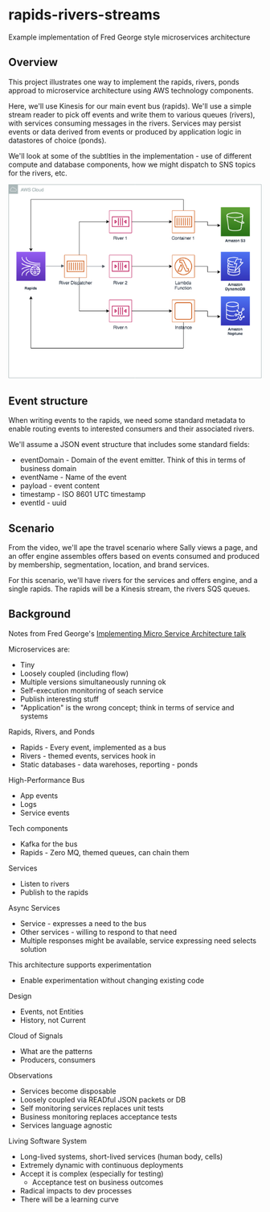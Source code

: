 # rapids-rivers-streams

Example implementation of Fred George style microservices architecture

## Overview

This project illustrates one way to implement the rapids, rivers, ponds approad to microservice architecture using AWS technology components.

Here, we'll use Kinesis for our main event bus (rapids). We'll use a simple stream reader to pick off events and write them to various queues (rivers), with services consuming messages in the rivers. Services may persist events or data derived from events or produced by application logic in datastores of choice (ponds).

We'll look at some of the subtlties in the implementation - use of different compute and database components, how we might dispatch to SNS topics for the rivers, etc.

![](./rapids-rivers-ponds.png)

## Event structure

When writing events to the rapids, we need some standard metadata to enable routing events to interested consumers and their associated rivers.

We'll assume a JSON event structure that includes some standard fields:

* eventDomain - Domain of the event emitter. Think of this in terms of business domain
* eventName - Name of the event
* payload - event content
* timestamp - ISO 8601 UTC timestamp
* eventId - uuid

## Scenario

From the video, we'll ape the travel scenario where Sally views a page, and an offer engine assembles offers based on events consumed and produced by membership, segmentation, location, and brand services.

For this scenario, we'll have rivers for the services and offers engine, and a single rapids. The rapids will be a Kinesis stream, the rivers SQS queues.

## Background

Notes from Fred George's [Implementing Micro Service Architecture talk](https://vimeo.com/79866979)

Microservices are:

* Tiny
* Loosely coupled (including flow)
* Multiple versions simultaneously running ok
* Self-execution monitoring of seach service
* Publish interesting stuff
* "Application" is the wrong concept; think in terms of service and systems

Rapids, Rivers, and Ponds

* Rapids - Every event, implemented as a bus
* Rivers - themed events, services hook in
* Static databases - data warehoses, reporting - ponds

High-Performance Bus

* App events
* Logs
* Service events

Tech components

* Kafka for the bus
* Rapids - Zero MQ, themed queues, can chain them

Services

* Listen to rivers
* Publish to the rapids

Async Services

* Service - expresses a need to the bus
* Other services - willing to respond to that need
* Multiple responses might be available, service expressing need selects solution

This architecture supports experimentation

* Enable experimentation without changing existing code

Design
* Events, not Entities
* History, not Current

Cloud of Signals

* What are the patterns
* Producers, consumers

Observations

* Services become disposable
* Loosely coupled via READful JSON packets or DB
* Self monitoring services replaces unit tests
* Business monitoring replaces acceptance tests
* Services language agnostic

Living Software System

* Long-lived systems, short-lived services (human body, cells)
* Extremely dynamic with continuous deployments
* Accept it is complex (especially for testing)
    * Acceptance test on business outcomes
* Radical impacts to dev processes
* There will be a learning curve